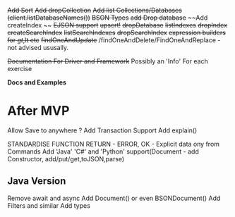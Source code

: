 
~~Add Sort~~
~~Add dropCollection~~
~~Add list Collections/Databases (client.listDatabaseNames())~~
~~BSON Types~~
~~add Drop database~~
~~Add createIndex ~~
~~EJSON support~~
~~upsert!~~
~~dropDatabase~~
~~listIndexes~~
~~dropIndex~~
~~createSearchIndex~~
~~listSearchIndexes~~
~~dropSearchIndex~~
~~expression builders for $gt,$lt etc~~
~~findOneAndUpdate~~ /findOneAndDelete/FindOneAndReplace - not advised ususally.

~~Documentation For Driver and Framework~~
Possibly an 'Info' For each exercise



__Docs and Examples__

After MVP
=====

Allow Save to anywhere ?
Add Transaction Support
Add explain()

STANDARDISE FUNCTION RETURN - ERROR, OK - Explicit data ony from Commands
Add 'Java' 'C#' and 'Python' support(Document - add Constructor, add/put/get,toJSON,parse)


Java Version
------------

Remove await and async
Add Document() or even BSONDocument()
Add Filters and similar
Add types